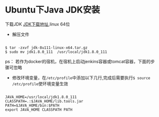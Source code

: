 # Ubuntu下Java JDK安装

下载JDK [JDK下载地址](http://www.oracle.com/technetwork/java/javase/downloads/index.html),linux 64位


* 解压文件
<pre><code>
$ tar -zxvf jdk-8u111-linux-x64.tar.gz 
$ sudo mv jdk1.8.0_111  /usr/local/jdk1.8.0_111 
</code></pre> 
ps： 若作为docker的宿机，在宿机上启动jenkins容器或tomcat容器，下面的步骤可忽略
* 修改环境变量，在`/etc/profile`中添加以下几行,完成后需要执行`$ source /etc/profile`使环境变量生效
<pre><code>
JAVA_HOME=/usr/local/jdk1.8.0_111
CLASSPATH=.:$JAVA_HOME/lib.tools.jar
PATH=$JAVA_HOME/bin:$PATH
export JAVA_HOME CLASSPATH PATH
</code></pre>